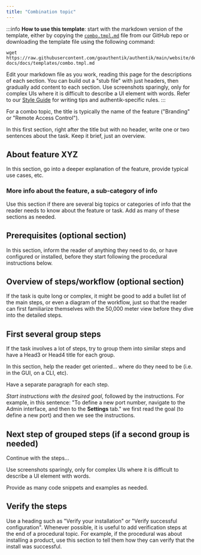 ```yaml
---
title: "Combination topic"
---
```


:::info
**How to use this template**: start with the markdown version of the template, either by copying the [`combo.tmpl.md`](https://github.com/goauthentik/authentik/tree/main/website/developer-docs/docs/templates) file from our GitHub repo or downloading the template file using the following command:

```
wget https://raw.githubusercontent.com/goauthentik/authentik/main/website/developer-docs/docs/templates/combo.tmpl.md
```

Edit your markdown file as you work, reading this page for the descriptions of each section. You can build out a "stub file" with just headers, then gradually add content to each section. Use screenshots sparingly, only for complex UIs where it is difficult to describe a UI element with words. Refer to our [Style Guide](../style-guide.mdx) for writing tips and authentik-specific rules.
:::

For a combo topic, the title is typically the name of the feature ("Branding" or "Remote Access Control").

In this first section, right after the title but with no header, write one or two sentences about the task. Keep it brief, just an overview.

## About feature XYZ

In this section, go into a deeper explanation of the feature, provide typical use cases, etc.

### More info about the feature, a sub-category of info

Use this section if there are several big topics or categories of info that the reader needs to know about the feature or task. Add as many of these sections as needed.

## Prerequisites (optional section)

In this section, inform the reader of anything they need to do, or have configured or installed, before they start following the procedural instructions below.

## Overview of steps/workflow (optional section)

If the task is quite long or complex, it might be good to add a bullet list of the main steps, or even a diagram of the workflow, just so that the reader can first familiarize themselves with the 50,000 meter view before they dive into the detailed steps.

## First several group steps

If the task involves a lot of steps, try to group them into similar steps and have a Head3 or Head4 title for each group.

In this section, help the reader get oriented... where do they need to be (i.e. in the GUI, on a CLI, etc).

Have a separate paragraph for each step.

_Start instructions with the desired goal_, followed by the instructions. For example, in this sentence: "To define a new port number, navigate to the Admin interface, and then to the **Settings** tab." we first read the goal (to define a new port) and then we see the instructions.

## Next step of grouped steps (if a second group is needed)

Continue with the steps...

Use screenshots sparingly, only for complex UIs where it is difficult to describe a UI element with words.

Provide as many code snippets and examples as needed.

## Verify the steps

Use a heading such as "Verify your installation" or "Verify successful configuration". Whenever possible, it is useful to add verification steps at the end of a procedural topic. For example, if the procedural was about installing a product, use this section to tell them how they can verify that the install was successful.
